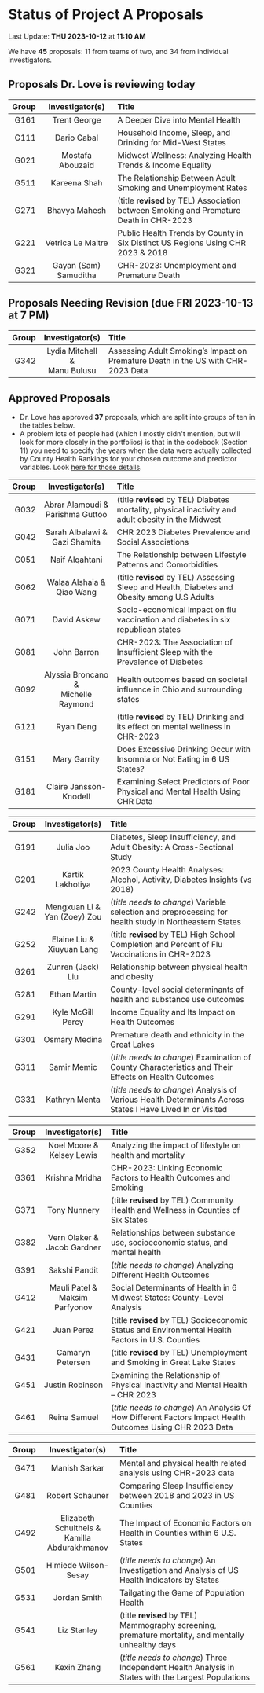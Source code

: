 # Status of Project A Proposals

Last Update: **THU 2023-10-12** at **11:10 AM**

We have **45** proposals: 11 from teams of two, and 34 from individual investigators.

## Proposals Dr. Love is reviewing today

Group | Investigator(s) | Title 
-----: | :----------------------------: | :-------------------------------------------------------------------------------
G161 | Trent George | A Deeper Dive into Mental Health
G111 | Dario Cabal | Household Income, Sleep, and Drinking for Mid-West States
G021 | Mostafa Abouzaid | Midwest Wellness: Analyzing Health Trends & Income Equality
G511 | Kareena Shah | The Relationship Between Adult Smoking and Unemployment Rates
G271 | Bhavya Mahesh | (title **revised** by TEL) Association between Smoking and Premature Death in CHR-2023
G221 | Vetrica Le Maitre | Public Health Trends by County in Six Distinct US Regions Using CHR 2023 & 2018
G321 | Gayan (Sam) Samuditha | CHR-2023: Unemployment and Premature Death

## Proposals Needing Revision (due FRI 2023-10-13 at 7 PM)

Group | Investigator(s) | Title 
-----: | :----------------------------: | :-------------------------------------------------------------------------------
G342 | Lydia Mitchell & <br /> Manu Bulusu | Assessing Adult Smoking’s Impact on Premature Death in the US with CHR-2023 Data


## Approved Proposals

- Dr. Love has approved **37** proposals, which are split into groups of ten in the tables below.
- A problem lots of people had (which I mostly didn't mention, but will look for more closely in the portfolios) is that in the codebook (Section 11) you need to specify the years when the data were actually collected by County Health Rankings for your chosen outcome and predictor variables. Look [here for those details](https://www.countyhealthrankings.org/explore-health-rankings/county-health-rankings-measures).

Group | Investigator(s) | Title 
-----: | :-------------------------------------: | :-----------------------------------------------------------------
G032 | Abrar Alamoudi & <br /> Parishma Guttoo | (title **revised** by TEL) Diabetes mortality, physical inactivity and adult obesity in the Midwest
G042 | Sarah Albalawi & <br /> Gazi Shamita | CHR 2023 Diabetes Prevalence and Social Associations
G051 | Naif Alqahtani | The Relationship between Lifestyle Patterns and Comorbidities
G062 | Walaa Alshaia & <br /> Qiao Wang | (title **revised** by TEL) Assessing Sleep and Health, Diabetes and Obesity among U.S Adults 
G071 | David Askew | Socio-economical impact on flu vaccination and diabetes in six republican states 
G081 | John Barron | CHR-2023: The Association of Insufficient Sleep with the Prevalence of Diabetes
G092 | Alyssia Broncano & <br /> Michelle Raymond | Health outcomes based on societal influence in Ohio and surrounding states
G121 | Ryan Deng | (title **revised** by TEL) Drinking and its effect on mental wellness in CHR-2023
G151 | Mary Garrity | Does Excessive Drinking Occur with Insomnia or Not Eating in 6 US States?
G181 | Claire Jansson-Knodell | Examining Select Predictors of Poor Physical and Mental Health Using CHR Data

Group | Investigator(s) | Title 
-----: | :-------------------------------------: | :-----------------------------------------------------------------
G191 | Julia Joo | Diabetes, Sleep Insufficiency, and Adult Obesity: A Cross-Sectional Study
G201 | Kartik Lakhotiya | 2023 County Health Analyses: Alcohol, Activity, Diabetes Insights (vs 2018)
G242 | Mengxuan Li & <br /> Yan (Zoey) Zou | (*title needs to change*) Variable selection and preprocessing for health study in Northeastern States 
G252 | Elaine Liu & <br /> Xiuyuan Lang | (title **revised** by TEL) High School Completion and Percent of Flu Vaccinations in CHR-2023
G261 | Zunren (Jack) Liu | Relationship between physical health and obesity
G281 | Ethan Martin | County-level social determinants of health and substance use outcomes
G291 | Kyle McGill Percy | Income Equality and Its Impact on Health Outcomes
G301 | Osmary Medina | Premature death and ethnicity in the Great Lakes
G311 | Samir Memic | (*title needs to change*) Examination of County Characteristics and Their Effects on Health Outcomes
G331 | Kathryn Menta | (*title needs to change*) Analysis of Various Health Determinants Across States I Have Lived In or Visited

Group | Investigator(s) | Title 
-----: | :-------------------------------------: | :-----------------------------------------------------------------
G352 | Noel Moore & <br /> Kelsey Lewis | Analyzing the impact of lifestyle on health and mortality
G361 | Krishna Mridha | CHR-2023: Linking Economic Factors to Health Outcomes and Smoking
G371 | Tony Nunnery | (title **revised** by TEL) Community Health and Wellness in Counties of Six States
G382 | Vern Olaker & <br /> Jacob Gardner | Relationships between substance use, socioeconomic status, and mental health
G391 | Sakshi Pandit | (*title needs to change*) Analyzing Different Health Outcomes
G412 | Mauli Patel & <br /> Maksim Parfyonov | Social Determinants of Health in 6 Midwest States: County-Level Analysis
G421 | Juan Perez | (title **revised** by TEL) Socioeconomic Status and Environmental Health Factors in U.S. Counties
G431 | Camaryn Petersen | (title **revised** by TEL) Unemployment and Smoking in Great Lake States
G451 | Justin Robinson | Examining the Relationship of Physical Inactivity and Mental Health – CHR 2023
G461 | Reina Samuel | (*title needs to change*) An Analysis Of How Different Factors Impact Health Outcomes Using CHR 2023 Data

Group | Investigator(s) | Title 
-----: | :-------------------------------------: | :-----------------------------------------------------------------
G471 | Manish Sarkar | Mental and physical health related analysis using CHR-2023 data
G481 | Robert Schauner | Comparing Sleep Insufficiency between 2018 and 2023 in US Counties
G492 | Elizabeth Schultheis & <br /> Kamilla Abdurakhmanov | The Impact of Economic Factors on Health in Counties within 6 U.S. States
G501 | Himiede Wilson-Sesay | (*title needs to change*) An Investigation and Analysis of US Health Indicators by States
G531 | Jordan Smith | Tailgating the Game of Population Health
G541 | Liz Stanley | (title **revised** by TEL) Mammography screening, premature mortality, and mentally unhealthy days
G561 | Kexin Zhang | (*title needs to change*) Three Independent Health Analysis in States with the Largest Populations

